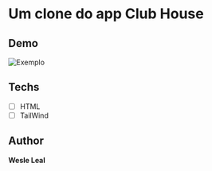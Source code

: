 # Um clone do app Club House

## Demo
<img src="https://macmagazine.com.br/wp-content/uploads/2021/02/08-clubhouse-2-623x1260.png" alt="Exemplo">

## Techs 
* [ ] HTML
* [ ] TailWind

## Author

**Wesle Leal**